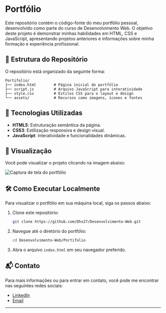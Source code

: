 # Portfólio

Este repositório contém o código-fonte do meu portfólio pessoal, desenvolvido como parte do curso de Desenvolvimento Web. O objetivo deste projeto é demonstrar minhas habilidades em HTML, CSS e JavaScript, apresentando projetos anteriores e informações sobre minha formação e experiência profissional.

## 📂 Estrutura do Repositório

O repositório está organizado da seguinte forma:

```
Portifolio/
├── index.html        # Página inicial do portfólio
├── script.js         # Arquivo JavaScript para interatividade
├── style.css         # Estilos CSS para o layout e design
└── assets/           # Recursos como imagens, ícones e fontes
```

## 🚀 Tecnologias Utilizadas

* **HTML5**: Estruturação semântica da página.
* **CSS3**: Estilização responsiva e design visual.
* **JavaScript**: Interatividade e funcionalidades dinâmicas.

## 📸 Visualização

Você pode visualizar o projeto clicando na imagem abaixo:

![Captura de tela do portfólio](https://via.placeholder.com/600x400.png)

## 🛠️ Como Executar Localmente

Para visualizar o portfólio em sua máquina local, siga os passos abaixo:

1. Clone este repositório:

   ```bash
   git clone https://github.com/Dhx27/Desenvolvimento-Web.git
   ```

2. Navegue até o diretório do portfólio:

   ```bash
   cd Desenvolvimento-Web/Portifolio
   ```

3. Abra o arquivo `index.html` em seu navegador preferido.

## 📬 Contato

Para mais informações ou para entrar em contato, você pode me encontrar nas seguintes redes sociais:

* [LinkedIn](www.linkedin.com/in/diogo-lana-644430198)
* [Email](mailto:diogosilvalana@gmail.com)

---

